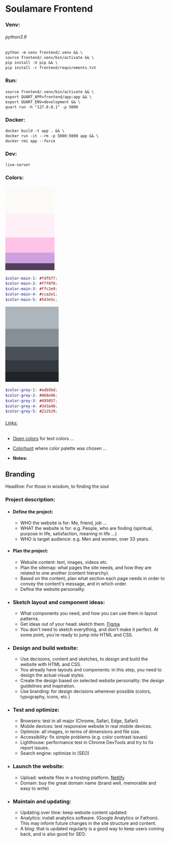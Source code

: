 Soulamare Frontend
==================

### Venv: 
###### python3.9
```
python -m venv frontend/.venv && \
source frontend/.venv/bin/activate && \
pip install -U pip && \
pip install -r frontend/requirements.txt
```
### Run:
```
source frontend/.venv/bin/activate && \
export QUART_APP=frontend/app:app && \
export QUART_ENV=development && \
quart run -h "127.0.0.1" -p 5000
```
### Docker:
```
docker build -t app . && \
docker run -it --rm -p 5000:5000 app && \
docker rmi app --force
```
### Dev:
```
live-server
```
### Colors:
![](static/img/pallete.png)
```scss
$color-main-1: #fdfbf7;
$color-main-2: #fff0f8;
$color-main-3: #ffc2e9; 
$color-main-4: #cca2e1;
$color-main-5: #543e5c;
```
![](static/img/tpallete.png)
```scss
$color-grey-1: #adb5bd;
$color-grey-2: #868e96;
$color-grey-3: #495057;
$color-grey-4: #343a40;
$color-grey-5: #212529;
```
###### [Links:]()
- [Open colors](https://yeun.github.io/open-color/) for text colors ...
- [Colorhunt](https://www.colorhunt.co/) where color palette was chosen ...

- **Notes:**

## Branding
Headline: For those in wisdom, to finding the soul












### **Project description:**
+ #### Define the project:
  - WHO the website is for: Me, friend, job ...
  - WHAT the website is for: e.g. People, who are finding (spiritual, purpose in life, satisfaction, meaning in life ...)
  - WHO is target audience: e.g. Men and women, over 33 years.
+ #### Plan the project:
  - Website content: text, images, videos etc.
  - Plan the sitemap: what pages the site needs, and how they are related to one another (content hierarchy).
  - Based on the content, plan what section each page needs in order to convey the content's message, and in which order.
  - Define the website personality.
+ ### Sketch layout and component ideas:
  - What components you need, and how you can use them in layout patterns.
  - Get ideas out of your head: sketch them. [Figma](https://app.uizard.io/)
  - You don't need to sketch everything, and don't make it perfect. At some point, you're ready to jump into HTML and CSS.
+ ### Design and build website:
  - Use decisions, content and sketches, to design and build the website with HTML and CSS. 
  - You already have layouts and components: in this step, you need to design the actual visual styles.
  - Create the design based on selected website personality: the design guidelines and inspiration.
  - Use branding: for design decisions whenever possible (colors, typography, icons, etc.)
+ ### Test and optimize: 
  - Browsers: test in all major (Chrome, Safari, Edge, Safari)
  - Mobile devices: test responsive website in real mobile devices.
  - Optimize: all images, in terms of dimensions and file size.
  - Accessibility: fix simple problems (e.g. color contrast issues)
  - Lighthouse: performance test in Chrome DevTools and try to fix report issues.
  - Search engine: optimize in (SEO)
+ ### Launch the website:
  - Upload: website files in a hosting platform. [Netlify](https://www.netlify.com/)
  - Domain: buy the great domain name (brand well, memorable and easy to write)
+ ### Maintain and updating:  
  - Updating over time: keep website content updated.
  - Analytics: install analytics software. (Google Analytics or Fathom). This may inform future changes in the site structure and content.
  - A blog: that is updated regularly is a good way to keep users coming back, and is also good for SEO.

